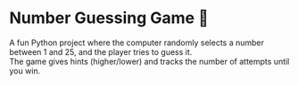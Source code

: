 # Number Guessing Game 🎲  

A fun Python project where the computer randomly selects a number between 1 and 25, and the player tries to guess it.  
The game gives hints (higher/lower) and tracks the number of attempts until you win.  

